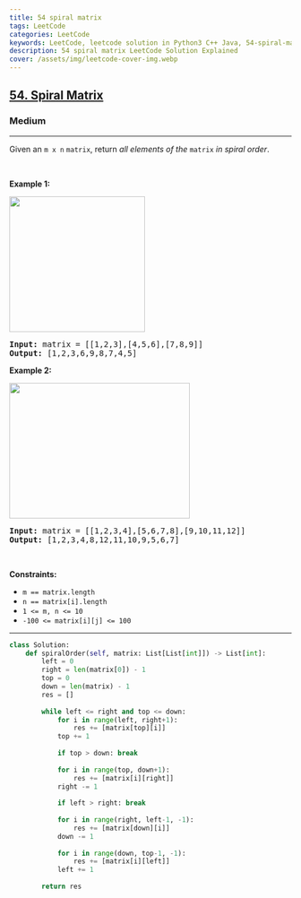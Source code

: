 ```yaml
---
title: 54 spiral matrix
tags: LeetCode
categories: LeetCode
keywords: LeetCode, leetcode solution in Python3 C++ Java, 54-spiral-matrix solution
description: 54 spiral matrix LeetCode Solution Explained
cover: /assets/img/leetcode-cover-img.webp
---
```





<h2><a href="https://leetcode.com/problems/spiral-matrix/">54. Spiral Matrix</a></h2><h3>Medium</h3><hr><div><p>Given an <code>m x n</code> <code>matrix</code>, return <em>all elements of the</em> <code>matrix</code> <em>in spiral order</em>.</p>

<p>&nbsp;</p>
<p><strong>Example 1:</strong></p>
<img alt="" src="https://assets.leetcode.com/uploads/2020/11/13/spiral1.jpg" style="width: 242px; height: 242px;">
<pre><strong>Input:</strong> matrix = [[1,2,3],[4,5,6],[7,8,9]]
<strong>Output:</strong> [1,2,3,6,9,8,7,4,5]
</pre>

<p><strong>Example 2:</strong></p>
<img alt="" src="https://assets.leetcode.com/uploads/2020/11/13/spiral.jpg" style="width: 322px; height: 242px;">
<pre><strong>Input:</strong> matrix = [[1,2,3,4],[5,6,7,8],[9,10,11,12]]
<strong>Output:</strong> [1,2,3,4,8,12,11,10,9,5,6,7]
</pre>

<p>&nbsp;</p>
<p><strong>Constraints:</strong></p>

<ul>
	<li><code>m == matrix.length</code></li>
	<li><code>n == matrix[i].length</code></li>
	<li><code>1 &lt;= m, n &lt;= 10</code></li>
	<li><code>-100 &lt;= matrix[i][j] &lt;= 100</code></li>
</ul>
</div>

---




```python
class Solution:
    def spiralOrder(self, matrix: List[List[int]]) -> List[int]:
        left = 0
        right = len(matrix[0]) - 1
        top = 0
        down = len(matrix) - 1
        res = []
        
        while left <= right and top <= down:
            for i in range(left, right+1):
                res += [matrix[top][i]]
            top += 1
            
            if top > down: break
            
            for i in range(top, down+1):
                res += [matrix[i][right]]
            right -= 1
            
            if left > right: break
            
            for i in range(right, left-1, -1):
                res += [matrix[down][i]]
            down -= 1
                        
            for i in range(down, top-1, -1):
                res += [matrix[i][left]]
            left += 1
        
        return res
```
